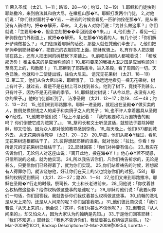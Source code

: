 11 
荣入圣城 
（太21．1－11；路19．28－40；约12．12－19） 
1_耶稣和门徒快到耶路撒冷，来到伯法其和伯大尼，在橄榄山那�Y。耶稣打发两个门徒， 2_对他们说：「你们往对面村子�Y去，一进去的时候会看见一匹驴驹拴在那�Y，是从来没有人骑过的，把��解开，牵来。 3_若有人对你们说：『为甚么做这事？』你们就说：『主要用��，但会立刻把��牵回到这�Y来。』」 4_他们去了，看见一匹驴驹拴在门外街道上，就把��解开。 5_在那�Y站着的人，有几个说：「你们解开驴驹做甚么？」 6_门徒照着耶稣的话说，那些人就任凭他们牵去了。 7_他们把驴驹牵到耶稣那�Y，把自己的衣服搭在上面，耶稣就骑上。 8_有许多人把衣服铺在路上，还有人把田间的树枝砍下来铺上。 9_前唿后拥的人都喊着说： 
「和散那(56)！ 
奉主名来的是应当称颂的！ 
10_那将要来的我祖大卫之国是应当称颂的！ 
至高无上的，和散那！」 
11_耶稣到了耶路撒冷，进入圣殿，看了周围的一切。天色已晚，他就和十二使徒出城，往伯大尼去。 
诅咒无花果树 
（太21．18－19） 
12_第二天，他们从伯大尼出来，耶稣饿了。 13_他远远地看见一棵无花果树，树上有叶子，就过去，看是不是在树上可以找到甚么。他到了树下，竟找不到甚么，只有叶子，因为不是无花果的季节。 14_耶稣就对树说：「从今以后，永没有人吃你的果子。」他的门徒都听到了。 
洁净圣殿 
（太21．12－17；路19．45－48；约2．13－22） 
15_他们来到耶路撒冷。耶稣一进圣殿，就赶出在圣殿�Y做买卖的人，推倒兑换银钱之人的桌子和卖鸽子之人的凳子； 16_也不许人拿着器具从圣殿�Y经过。 17_他教导他们说：「经上不是记着： 
『我的殿要称为万国祷告的殿吗？ 
你们倒使它成为贼窝了。』」 
18_祭司长和文士听见这话，就想法子要除掉耶稣，却又怕他，因为众人都对他的教导感到惊奇。 19_每天晚上，他们(57)都到城外去。 
从无花果树得教导 
（太21．20－22） 
20_早晨，他们从那�Y经过，看见无花果树连根都枯干了。 21_彼得想起耶稣的话来，就对他说：「拉比，你看！你所诅咒的无花果树已经枯干了。」 22_耶稣回答：「你们对神要有信心。 23_我实在告诉你们，无论何人对这座山说：『离开此地，投在海�Y！』他心�Y若不疑惑，只信所说的必成，就为他实现。 24_所以我告诉你们，凡你们祷告祈求的，无论是甚么，只要信你们已经得着了，就为你们实现。 25_你们站着祷告的时候，若想起有人得罪你们，就该饶恕他，好让你们在天上的父也饶恕你们的过犯。(58)」 
耶稣的权柄受到质问 
（太21．23－27；路20．1－8） 
27_他们又来到耶路撒冷。耶稣在圣殿�Y行走的时候，祭司长、文士和长老进前来， 28_问他说：「你仗着甚么权柄做这些事？给你权柄做这些事的是谁呢？」 29_耶稣对他们说：「我要问你们一句话，你们回答我，我就告诉你们我仗着甚么权柄做这些事。 30_约翰的洗礼是从天上来的，还是从人间来的呢？你们回答我吧。」 31_他们彼此商议说：「我们若说『从天上来的』，他会说：『这样，你们为甚么不信他呢？』 32_但若说『从人间来的』，却又怕众人，因为大家认为约翰确是先知。」 33_于是他们回答耶稣：「我们不知道。」耶稣说：「我也不告诉你们，我仗着甚么权柄做这些事。」 
12-Mar-2009@10:21, Backup Description=12-Mar-2009@09:54, Loretta - 
.